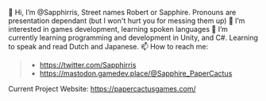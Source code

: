 👋 Hi, I’m @Sapphirris, Street names Robert or Sapphire. Pronouns are presentation dependant (but I won't hurt you for messing them up)
👀 I’m interested in games development, learning spoken languages
🌱 I’m currently learning programming and development in Unity, and C#. Learning to speak and read Dutch and Japanese.
📫 How to reach me:
> - https://twitter.com/Sapphirris
> - https://mastodon.gamedev.place/@Sapphire_PaperCactus

Current Project Website: https://papercactusgames.com/

<!---
- 💞️ I’m looking to collaborate on ...
Sapphirris/Sapphirris is a ✨ special ✨ repository because its `README.md` (this file) appears on your GitHub profile.
You can click the Preview link to take a look at your changes.
--->
